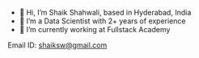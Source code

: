 - 👋 Hi, I’m Shaik Shahwali, based in Hyderabad, India
- 👀 I’m a Data Scientist with 2+ years of experience
- 🌱 I’m currently working at Fullstack Academy

Email ID: shaiksw@gmail.com
<!---
Shaik-Shahwali/Shaik-Shahwali is a ✨ special ✨ repository because its `README.md` (this file) appears on your GitHub profile.
You can click the Preview link to take a look at your changes.
--->
